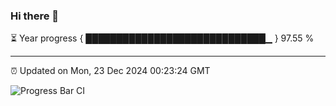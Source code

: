 ### Hi there 👋

⏳ Year progress { █████████████████████████████▁ } 97.55 %

---

⏰ Updated on Mon, 23 Dec 2024 00:23:24 GMT

![Progress Bar CI](https://github.com/liununu/liununu/workflows/Progress%20Bar%20CI/badge.svg)
